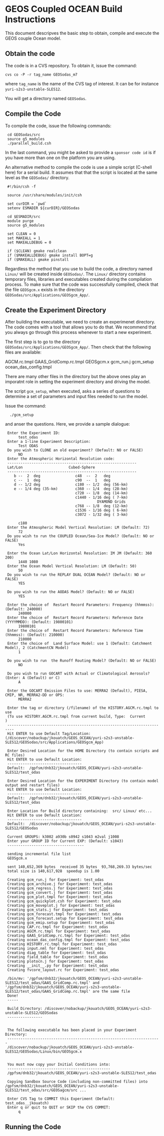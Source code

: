 # GEOS Coupled OCEAN Build Instructions

This document descripves the basic step to obtain, compile and execute the GEOS couple Ocean model.

## Obtain the code
The code is in a CVS repository. To obtain it, issue the command:

    cvs co -P -r tag_name GEOSodas_m7
    
where `tag_name` is the name of the CVS tag of interest. It can be for instance `yuri-s2s3-unstable-SLES12`.

You will get a directory named `GEOSodas`.

## Compile the Code
To compile the code, issue the following commands:

     cd GEOSodas/src
     source g5_modules
     ./parallel_build.csh
     
In the last command, you might be asked to provide a `sponsor code id` is if you have more than one on the platform you are using.

An alternative method to compile the code is use a simple script (C-shell here) for a serial build. It assumes that that the script is located at the same level as the `GEOSodas/` directory.

     #!/bin/csh -f

     source /usr/share/modules/init/csh

     set curDIR = `pwd`
     setenv ESMADIR ${curDIR}/GEOSodas

     cd $ESMADIR/src
     module purge
     source g5_modules

     set CLEAN = 0
     set MAKEALL = 1
     set MAKEALLDEBUG = 0

     if ($CLEAN) gmake realclean
     if ($MAKEALLDEBUG) gmake install BOPT=g
     if ($MAKEALL) gmake pinstall

Regardless the method that you use to build the code, a directory named `Linux/` will be created inside `GEOSodas/`. The `Linux/` directory contains temporary files, libraries and executables created during the compilation process. To make sure that the code was successfully compiled, check that the file `GEOSgcm.x` exists in the directory `GEOSodas/src/Applications/GEOSgcm_App/`.

## Create the Experiment Directory
After building the executable, we need to create an experimenet directory. The code comes with a tool that allows you to do that. We recommend that you always go through this process whenever to start a new experiment.

The first step is to go to the directory `GEOSodas/src/Applications/GEOSgcm_App/`. Then check that the following files are available:

   AGCM.rc.tmpl GAAS_GridComp.rc.tmpl GEOSgcm.x gcm_run.j gcm_setup ocean_das_config.tmpl

There are many other files in the directory but the above ones play an imporatnt role in setting the experiment directory and driving the model.

The script `gcm_setup`, when executed, asks a series of questions to determine a set of parameters and input files needed to run the model. 

Issue the command:

      ./gcm_setup
      
and anser the questions. Here, we provide a sample dialogue:
  
     Enter the Experiment ID:
          test_odas
     Enter a 1-line Experiment Description:
          Test ODAS
     Do you wish to CLONE an old experiment? (Default: NO or FALSE)
          NO
     Enter the Atmospheric Horizontal Resolution code:
     -----------------------------------------------------------
     Lat/Lon                     Cubed-Sphere
     -----------------------------------------------------------
        b --  2  deg                c48  --  2   deg 
        c --  1  deg                c90  --  1   deg 
        d -- 1/2 deg                c180 -- 1/2  deg (56-km) 
        e -- 1/4 deg (35-km)        c360 -- 1/4  deg (28-km)  
                                    c720 -- 1/8  deg (14-km) 
                                    c1440 - 1/16 deg ( 7-km) 
                                              DYAMOND Grids                 
                                    c768 -- 1/8  deg (12-km) 
                                    c1536 - 1/16 deg ( 6-km) 
                                    c3072 - 1/32 deg ( 3-km) 
 
          c180
     Enter the Atmospheric Model Vertical Resolution: LM (Default: 72)
          72
     Do you wish to run the COUPLED Ocean/Sea-Ice Model? (Default: NO or FALSE)
          Yes

     Enter the Ocean Lat/Lon Horizontal Resolution: IM JM (Default: 360 200)
          1440 1080
     Enter the Ocean Model Vertical Resolution: LM (Default: 50)
          50
     Do you wish to run the REPLAY DUAL OCEAN Model? (Default: NO or FALSE)
          YES

     Do you wish to run the AODAS Model? (Default: NO or FALSE)
          YES

     Enter the choice of  Restart Record Parameters: Frequency (hhmmss): (Default: 240000)
          240000
     Enter the choice of  Restart Record Parameters: Reference Date (YYYYMMDD): (Default: 19800101)
          19800101
     Enter the choice of  Restart Record Parameters: Reference Time (hhmmss): (Default: 210000)
          210000
     Enter the choice of  Land Surface Model: use 1 (Default: Catchment Model), 2 (CatchmentCN Model)
          1

     Do you wish to run  the Runoff Routing Model? (Default: NO or FALSE)
          NO

     Do you wish to run GOCART with Actual or Climatological Aerosols? (Enter: A (Default) or C)
          A

     Enter the GOCART Emission Files to use: MERRA2 (Default), PIESA, CMIP, NR, MERRA2-DD or OPS:
          MERRA2

     Enter the tag or directory (/filename) of the HISTORY.AGCM.rc.tmpl to use
     (To use HISTORY.AGCM.rc.tmpl from current build, Type:  Current         )
     -------------------------------------------------------------------------
     Hit ENTER to use Default Tag/Location: (/discover/nobackup/jkouatch/GEOS_OCEAN/yuri-s2s3-unstable-SLES12/GEOSodas/src/Applications/GEOSgcm_App)
 
     Enter Desired Location for the HOME Directory (to contain scripts and RC files)
     Hit ENTER to use Default Location:
     ----------------------------------
     Default:  /gpfsm/dnb32/jkouatch/GEOS_OCEAN/yuri-s2s3-unstable-SLES12/test_odas

     Enter Desired Location for the EXPERIMENT Directory (to contain model output and restart files)
     Hit ENTER to use Default Location:
     ----------------------------------
     Default:  /gpfsm/dnb32/jkouatch/GEOS_OCEAN/yuri-s2s3-unstable-SLES12/test_odas

     Enter Location for Build directory containing:  src/ Linux/ etc...
     Hit ENTER to use Default Location:
     ----------------------------------
     Default:  /discover/nobackup/jkouatch/GEOS_OCEAN/yuri-s2s3-unstable-SLES12/GEOSodas

     Current GROUPS: k3002 a930b s0942 s1043 m2val j1008
     Enter your GROUP ID for Current EXP: (Default: s1043)
     -----------------------------------

     sending incremental file list
     GEOSgcm.x

     sent 140,652,369 bytes  received 35 bytes  93,768,269.33 bytes/sec
     total size is 140,617,928  speedup is 1.00
 
     Creating gcm_run.j for Experiment: test_odas 
     Creating gcm_archive.j for Experiment: test_odas 
     Creating gcm_regress.j for Experiment: test_odas 
     Creating gcm_convert.j for Experiment: test_odas 
     Creating gcm_plot.tmpl for Experiment: test_odas 
     Creating gcm_quickplot.csh for Experiment: test_odas 
     Creating gcm_moveplot.j for Experiment: test_odas 
     Creating gcm_stats.j for Experiment: test_odas 
     Creating gcm_forecast.tmpl for Experiment: test_odas 
     Creating gcm_forecast.setup for Experiment: test_odas 
     Creating gcm_emip.setup for Experiment: test_odas 
     Creating CAP.rc.tmpl for Experiment: test_odas 
     Creating AGCM.rc.tmpl for Experiment: test_odas 
     Creating GAAS_GridComp.rc.tmpl for Experiment: test_odas 
     Creating ocean_das_config.tmpl for Experiment: test_odas 
     Creating HISTORY.rc.tmpl for Experiment: test_odas 
     Creating input.nml for Experiment: test_odas 
     Creating diag_table for Experiment: test_odas 
     Creating field_table for Experiment: test_odas 
     Creating plotocn.j for Experiment: test_odas 
     Creating __init__.py for Experiment: test_odas 
     Creating fvcore_layout.rc for Experiment: test_odas 
 
     /bin/mv: '/gpfsm/dnb32/jkouatch/GEOS_OCEAN/yuri-s2s3-unstable-SLES12/test_odas/GAAS_GridComp.rc.tmpl' and '/gpfsm/dnb32/jkouatch/GEOS_OCEAN/yuri-s2s3-unstable-SLES12/test_odas/GAAS_GridComp.rc.tmpl' are the same file
     Done!
     -----
 
     Build Directory: /discover/nobackup/jkouatch/GEOS_OCEAN/yuri-s2s3-unstable-SLES12/GEOSodas
     ----------------
 
 
     The following executable has been placed in your Experiment Directory:
     ----------------------------------------------------------------------
     /discover/nobackup/jkouatch/GEOS_OCEAN/yuri-s2s3-unstable-SLES12/GEOSodas/Linux/bin/GEOSgcm.x
 
 
     You must now copy your Initial Conditions into: 
     ----------------------------------------------- 
     /gpfsm/dnb32/jkouatch/GEOS_OCEAN/yuri-s2s3-unstable-SLES12/test_odas

     Copying Sandbox Source Code (including non-committed files) into /gpfsm/dnb32/jkouatch/GEOS_OCEAN/yuri-s2s3-unstable-SLES12/test_odas/src/GEOSagcm/src ...
 
     Enter CVS Tag to COMMIT this Experiment (Default: test_odas__jkouatch)
     Enter q or quit to QUIT or SKIP the CVS COMMIT:
          q


## Running the Code

